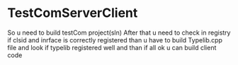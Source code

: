 # TestComServerClient
So u need to build testCom project(sln) After that u need to check in registry if clsid and inrface is correctly registered
than u have to build Typelib.cpp file and look if typelib registered well
and than if all ok u can build client code 
